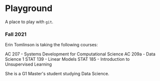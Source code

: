 # Playground

A place to play with `git`.

### Fall 2021

Erin Tomlinson is taking the following courses:

AC 207 - Systems Development for Computational Science
AC 209a - Data Science 1
STAT 139 - Linear Models
STAT 185 - Introduction to Unsupervised Learning

She is a G1 Master's student studying Data Science.
